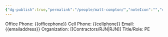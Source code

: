 ```yaml
---
{"dg-publish":true,"permalink":"/people/matt-compton/","noteIcon":"","created":"2025-05-20T09:18:16.721-05:00"}
---
```


Office Phone: {{officephone}}
Cell Phone: {{cellphone}}
Email: {{emailaddress}}
Organization: [[Contractors/RJN\|RJN]]
Title/Role: PE
